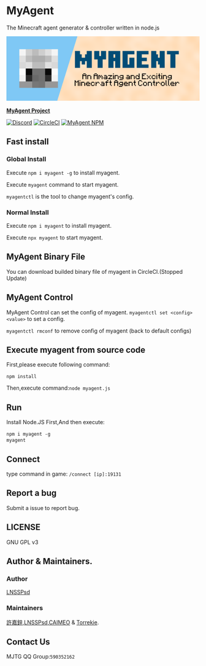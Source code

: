 # MyAgent
The Minecraft agent generator & controller written in node.js

[![MyAgent](pmyagent.png)](https://github.com/mcpewebsocket-dev/MyAgent)

**[MyAgent Project](http://agent.vanillahh.online)**

[![Discord](https://img.shields.io/badge/chat-on%20discord-7289da.svg)](https://discord.gg/ntaa8z8)
[![CircleCI](https://circleci.com/gh/mcpewebsocket-dev/MyAgent.svg?style=svg)](https://circleci.com/gh/mcpewebsocket-dev/MyAgent)
[![MyAgent NPM](https://img.shields.io/badge/npm-myagent-blue.svg)](https://www.npmjs.com/myagent)

## Fast install
### Global Install
Execute `npm i myagent -g` to install myagent.

Execute `myagent` command to start myagent.

`myagentctl` is the tool to change myagent's config.
### Normal Install
Execute `npm i myagent` to install myagent.

Execute `npx myagent` to start myagent.
## MyAgent Binary File
You can download builded binary file of myagent in CircleCI.(Stopped Update)
## MyAgent Control
MyAgent Control can set the config of myagent.
`myagentctl set <config> <value>` to set a config.

`myagentctl rmconf` to remove config of myagent (back to default configs)
## Execute myagent from source code
First,please execute following command:
```
npm install
```
Then,execute command:`node myagent.js`
## Run
Install Node.JS First,And then execute:
```
npm i myagent -g
myagent
```

## Connect
type command in game:
`/connect [ip]:19131`
## Report a bug
Submit a issue to report bug.
## LICENSE
GNU GPL v3
## Author & Maintainers.
### Author
[LNSSPsd](https://github.com/LNSSPsd)
### Maintainers
[許嘉鋅](https://github.com/TheXuJiaXin),[LNSSPsd](https://github.com/LNSSPsd),[CAIMEO](https://github.com/CAIMEOX) &amp; [Torrekie](https://github.com/Torrekie).
## Contact Us
MJTG QQ Group:`590352162`
